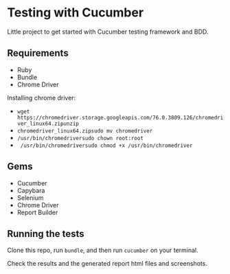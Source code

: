 # Testing with Cucumber

Little project to get started with Cucumber testing framework and BDD.

## Requirements

 - Ruby
 - Bundle
 - Chrome Driver

 Installing chrome driver:

 - `wget https://chromedriver.storage.googleapis.com/76.0.3809.126/chromedriver_linux64.zipunzip`
 - `chromedriver_linux64.zipsudo mv chromedriver`
 - `/usr/bin/chromedriversudo chown root:root`
 - ` /usr/bin/chromedriversudo chmod +x /usr/bin/chromedriver`

## Gems

- Cucumber
- Capybara
- Selenium
- Chrome Driver
- Report Builder

## Running the tests

Clone this repo, run `bundle`, and then run `cucumber` on your terminal.

Check the results and the generated report html files and screenshots.





